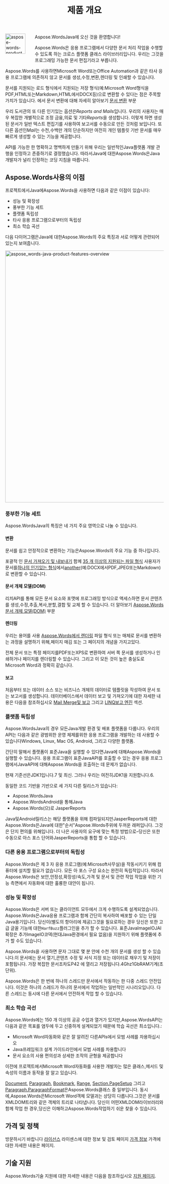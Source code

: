 ﻿---
title: 제품 개요
second_title: Aspose.WordsJava
articleTitle: 제품 개요
linktitle: 제품 개요
description: "Java에 대한Aspose.Words은 다른 소프트웨어에 의존하지 않고 문서를 생성,수정,변환,렌더링 및 인쇄하도록 설계된 소프트웨어 라이브러리입니다."
type: docs
weight: 5
url: /ko/java/product-overview/
timestamp: 2024-01-31-14-23-37
---

<img src="/words/java/product-overview/home_1" alt="aspose-words-product" align="left" style="width:64px; margin: 0 30px 30px 0"/>

Aspose.WordsJava에 오신 것을 환영합니다!

Aspose.Words은 응용 프로그램에서 다양한 문서 처리 작업을 수행할 수 있도록 하는 크로스 플랫폼 클래스 라이브러리입니다. 우리는 그것을 프로그래밍 가능한 문서 편집기라고 부릅니다.

Aspose.Words를 사용하면Microsoft Word또는Office Automation과 같은 타사 응용 프로그램에 의존하지 않고 문서를 생성,수정,변환,렌더링 및 인쇄할 수 있습니다.

문서를 지원되는 로드 형식에서 지원되는 저장 형식(예:Microsoft Word형식을PDF,HTML또는Markdown,HTML에서DOCX등)으로 변환할 수 있다는 점은 주목할 가치가 있습니다. 에서 문서 변환에 대해 자세히 알아보기 [문서 변환](/words/java/convert-a-document/) 부문

우리 도서관의 또 다른 인기있는 옵션은*Reports and Mails*입니다. 우리의 사용자는 매우 복잡한 개별적으로 조정 금융,의료 및 기타*Reports*을 생성합니다. 이렇게 하면 생성된 문서가 일반 텍스트 편집기를 사용하여 보고서를 수동으로 만든 것처럼 보입니다. 또 다른 옵션인*Mail*는 수천,수백만 개의 단순하지만 여전히 개인 템플릿 기반 문서를 매우 빠르게 생성할 수 있는 기능을 제공합니다.

API를 가능한 한 명확하고 명백하게 만들기 위해 우리는 일반적인Java플랫폼 개발 관행을 인정하고 존중하기로 결정했습니다. 따라서Java에 대한Aspose.Words은Java개발자가 널리 인정하는 코딩 지침을 따릅니다.

## Aspose.Words사용의 이점

프로젝트에서Java에Aspose.Words을 사용하면 다음과 같은 이점이 있습니다:

* 성능 및 확장성
* 풍부한 기능 세트
* 플랫폼 독립성
* 타사 응용 프로그램으로부터의 독립성
* 최소 학습 곡선

다음 다이어그램은Java에 대한Aspose.Words의 주요 특징과 서로 어떻게 관련되어 있는지 보여줍니다.

<img src="/words/java/product-overview/aspose-words-product-features-overview.png" alt="aspose_words-java-product-features-overview" style="width:800px"/>

### 풍부한 기능 세트

Aspose.WordsJava의 특징은 네 가지 주요 영역으로 나눌 수 있습니다.

#### 변환

문서를 쉽고 안정적으로 변환하는 기능은Aspose.Words의 주요 기능 중 하나입니다.

포괄적 인 [문서 가져오기 및 내보내기](/words/java/loading-saving-and-converting/) 함께 [35 개 이상의 지원되는 파일 형식](/words/java/supported-document-formats/) 사용자가 문서를[하나의 인기있는 형식](https://reference.aspose.com/words/java/com.aspose.words/loadformat/)에서[another](https://reference.aspose.com/words/java/com.aspose.words/saveformat/)(예:DOCX에서PDF,JPEG또는Markdown)로 변환할 수 있습니다.

#### 문서 개체 모델(DOM)

리치API를 통해 모든 문서 요소와 포맷에 프로그래밍 방식으로 액세스하면 문서 콘텐츠를 생성,수정,추출,복사,분할,결합 및 교체 할 수 있습니다. 더 알아보기 [Aspose.Words문서 개체 모델(DOM)](/words/java/aspose-words-document-object-model/) 부문

#### 렌더링

우리는 용어를 사용 [Aspose.Words에서 렌더링](/words/java/rendering/) 파일 형식 또는 매체로 문서를 변환하는 과정을 설명하기 위해,페이지 매김 또는 그 페이지의 개념을 가지고있다.

전체 문서 또는 특정 페이지를PDF또는XPS로 변환하여 서버 쪽 문서를 생성하거나 인쇄하거나 페이지를 렌더링할 수 있습니다. 그리고 이 모든 것이 높은 충실도로Microsoft Word과 정확히 같습니다.

#### 보고

처음부터 또는 데이터 소스 또는 비즈니스 개체의 데이터로 템플릿을 작성하여 문서 또는 보고서를 생성합니다. 데이터베이스에서 데이터 보고 및 가져오기에 대한 자세한 내용은 다음을 참조하십시오 [Mail Merge및 보고](/words/java/mail-merge-and-reporting/) 그리고 [LINQ보고 엔진](/words/java/linq-reporting-engine/) 섹션.

### 플랫폼 독립성

Aspose.WordsJava의 경우 모든Java개발 환경 및 배포 플랫폼을 다룹니다. 우리의API는 다음과 같은 광범위한 운영 체제를위한 응용 프로그램을 개발하는 데 사용할 수 있습니다Windows, Linux, Mac OS, Android, 그리고 다양한 플랫폼.

간단히 말해서 플랫폼이 표준Java을 실행할 수 있다면Java에 대해Aspose.Words을 실행할 수 있습니다. 응용 프로그램이 표준JavaAPI를 호출할 수 있는 경우 응용 프로그램에서JavaAPI에 대해Aspose.Words을 호출하는 데 문제가 없습니다.

현재 기준선은JDK1입니다.7 및 최신. 그러나 우리는 여전히JDK1을 지원합니다.6.

동일한 코드 기반을 기반으로 세 가지 다른 릴리스가 있습니다:

* Aspose.WordsJava
* Aspose.WordsAndroid을 통해Java
* Aspose.Words(으)로 JasperReports

Java및Android릴리스는 해당 플랫폼을 위해 컴파일되지만JasperReports에 대한Aspose.Words은Java에 대한"순서"Aspose.Words주위에 두꺼운 래퍼입니다. 그것은 단지 편의를 위해입니다. 더 나은 사용자의 요구에 맞는 특정 방법으로–당신은 또한 수동으로 아스 포스 단어와JasperReports을 통합 할 수 있습니다.

### 다른 응용 프로그램으로부터의 독립성

Aspose.Words은 제 3 자 응용 프로그램(예:Microsoft사무실)을 작동시키기 위해 컴퓨터에 설치할 필요가 없습니다. 모든 아 포스 구성 요소는 완전히 독립적입니다. 따라서Aspose.Words은 보안,안정성,확장성/속도,가격 및 문서 및 관련 작업 작업을 위한 기능 측면에서 자동화에 대한 훌륭한 대안이 됩니다.

### 성능 및 확장성

Aspose.Words은 서버 또는 클라이언트 모두에서 크게 수행하도록 설계되었습니다. Aspose.Words은Java응용 프로그램과 함께 간단히 복사하여 배포할 수 있는 단일Java용기입니다. 당신이(별도의 항아리에 제공)그것을 필요로하는 경우 당신은 또한 고급 글꼴 기능에 대한`HarfBuzz`플러그인을 추가 할 수 있습니다. 표준JavaImageIOJAI확장은 추가ImageIO코덱(현대Java환경에서 필요 없음)을 지원하기 위해 플랫폼에 추가 할 수도 있습니다.

Aspose.Words을 사용하면 문자 그대로 몇 분 안에 수천 개의 문서를 생성 할 수 있습니다.이 문서에는 문서 열기,콘텐츠 수정 및 서식 지정 또는 데이터로 채우기 및 저장이 포함됩니다. 가장 복잡한 문서조차도P42 에 열리고 저장됩니다.4Ghz1GbRAM기계(초 단위).

Aspose.Words은 한 번에 하나의 스레드만 문서에서 작동하는 한 다중 스레드 안전입니다. 이것은 하나의 스레드가 하나의 문서에서 작업하는 일반적인 시나리오입니다. 다른 스레드는 동시에 다른 문서에서 안전하게 작업 할 수 있습니다.

### 최소 학습 곡선

Aspose.Words에는 150 개 이상의 공공 수업과 열거가 있지만,Aspose.WordsAPI는 다음과 같은 목표를 염두에 두고 신중하게 설계되었기 때문에 학습 곡선은 최소입니다.:

* Microsoft Word자동화와 같은 잘 알려진 다른APIs에서 모범 사례를 차용하십시오
* Java프레임워크 설계 가이드라인에서 모범 사례를 차용합니다
* 문서 요소의 사용 편의성과 상세한 조작의 균형을 제공합니다

이전에 프로젝트에서Microsoft Word자동화를 사용한 개발자는 많은 클래스,메서드 및 속성의 이름과 동작을 잘 알고 있습니다.

[Document](https://reference.aspose.com/words/java/com.aspose.words/document/), [Paragraph](https://reference.aspose.com/words/java/com.aspose.words/paragraph/), [Bookmark](https://reference.aspose.com/words/java/com.aspose.words/bookmark/), [Range](https://reference.aspose.com/words/java/com.aspose.words/range/), [Section.PageSetup](https://reference.aspose.com/words/java/com.aspose.words/section/#getPageSetup) 그리고[Paragraph.ParagraphFormat](https://reference.aspose.com/words/java/com.aspose.words/paragraph/#ParagraphFormat)은Aspose.Words클래스 중 일부입니다. 동시에,Aspose.Words은Microsoft Word객체 모델과는 상당히 다릅니다.그것은 문서를XMLDOM트리와 같은 객체의 트리로 나타냅니다. 당신이 어떤XMLDOM라이브러리와 함께 작업 한 경우,당신은 이해하고Aspose.Words작업하기 쉬운 찾을 수 있습니다.

## 가격 및 정책

방문하시기 바랍니다 [라이선스](/words/java/licensing/) 라이센스에 대한 정보 및 검토 페이지 [가격 정보](https://purchase.aspose.com/pricing/words/family/) 가격에 대한 자세한 내용은 페이지.

## 기술 지원

Aspose.Words기술 지원에 대한 자세한 내용은 다음을 참조하십시오 [지원 페이지](/words/java/technical-support/).
